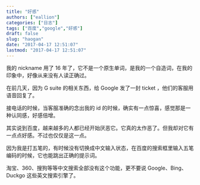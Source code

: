```yaml
---
title: "好感"
authors: ["eallion"]
categories: ["日志"]
tags: ["百度","google","好感"]
draft: false
slug: "haogan"
date: "2017-04-17 12:51:07"
lastmod: "2017-04-17 12:51:07"
---
```


我的 nickname 用了 16 年了，它不是一个原生单词，是我的一个自造词，在我的印象中，好像从来没有人读正确过。

在前几天，因为 G suite 的相关东西，给 Google 发了一封 ticket ，他们的客服用语音回复了。

接电话的时候，当客服准确的念出我的 id 的时候，确实有一点惊喜，感觉那是一种认同感，好感倍增。

其实说到百度，越来越多的人都已经开始厌恶它。它真的太作恶了。但我却对它有一点点好感。不过也仅仅是这一点。

因为我是打五笔的，有时候没有切换成中文输入状态，在百度的搜索框里输入五笔编码的时候，它也能跳出正确的提示词。

淘宝、360、搜狗等等中文搜索全部没有这个功能，更不要说 Google、Bing、Duckgo 这些英文搜索引擎了。
